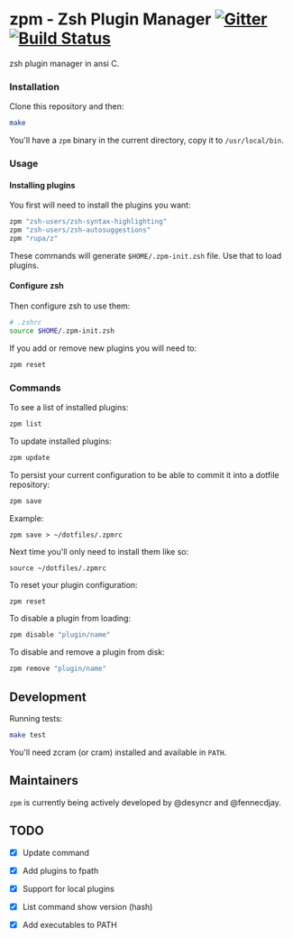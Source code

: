# zpm - Zsh Plugin Manager [![Gitter](https://badges.gitter.im/Join%20Chat.svg)](https://gitter.im/zpm-project/Lobby) [![Build Status](https://travis-ci.org/zpm-project/zpm-zsh.svg)](https://travis-ci.org/zpm-project/zpm-zsh)

zsh plugin manager in ansi C.

### Installation

Clone this repository and then:

```sh
make

```

You'll have a `zpm` binary in the current directory, copy it to `/usr/local/bin`.

### Usage

#### Installing plugins

You first will need to install the plugins you want:

```sh
zpm "zsh-users/zsh-syntax-highlighting"
zpm "zsh-users/zsh-autosuggestions"
zpm "rupa/z"
```

These commands will generate `$HOME/.zpm-init.zsh` file. Use that to load plugins.

#### Configure zsh

Then configure zsh to use them:

```sh
# .zshrc
source $HOME/.zpm-init.zsh
```

If you add or remove new plugins you will need to:

```sh
zpm reset
```

### Commands

To see a list of installed plugins:

```sh
zpm list

```
To update installed plugins:

```sh
zpm update

```
To persist your current configuration to be able to commit it into a dotfile repository:

```sh
zpm save

```
Example:

    zpm save > ~/dotfiles/.zpmrc

Next time you'll only need to install them like so:

    source ~/dotfiles/.zpmrc

To reset your plugin configuration:
```sh
zpm reset

```

To disable a plugin from loading:
```sh
zpm disable "plugin/name"

```

To disable and remove a plugin from disk:
```sh
zpm remove "plugin/name"

```


## Development

Running tests:

```sh
make test
```

You'll need zcram (or cram) installed and available in `PATH`.

## Maintainers

`zpm` is currently being actively developed by @desyncr and @fennecdjay.

## TODO

  - [X] Update command
  - [X] Add plugins to fpath
  - [X] Support for local plugins
  - [X] List command show version (hash)
  - [X] Add executables to PATH
  

